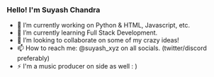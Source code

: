 ### Hello! I'm Suyash Chandra

- 🔭 I’m currently working on Python & HTML, Javascript, etc.
- 🌱 I’m currently learning Full Stack Development.
- 👯 I’m looking to collaborate on some of my crazy ideas!
- 📫 How to reach me: @suyash_xyz on all socials. (twitter/discord preferably)
- ⚡ I'm a music producer on side as well : )
